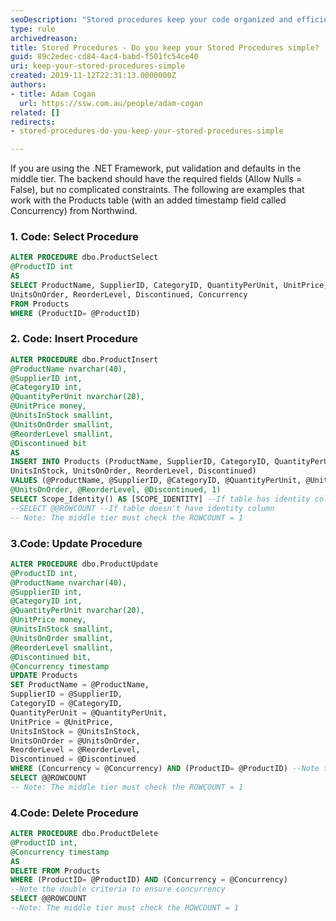 ```yaml
---
seoDescription: "Stored procedures keep your code organized and efficient by encapsulating logic and reducing database complexity."
type: rule
archivedreason: 
title: Stored Procedures - Do you keep your Stored Procedures simple?
guid: 89c2edec-cd84-4ac4-babd-f501fc54ce40
uri: keep-your-stored-procedures-simple
created: 2019-11-12T22:31:13.0000000Z
authors:
- title: Adam Cogan
  url: https://ssw.com.au/people/adam-cogan
related: []
redirects:
- stored-procedures-do-you-keep-your-stored-procedures-simple

---
```


If you are using the .NET Framework, put validation and defaults in the middle tier. The backend should have the required fields (Allow Nulls = False), but no complicated constraints. The following are examples that work with the Products table (with an added timestamp field called Concurrency) from Northwind.

<!--endintro-->

### 1. Code: Select Procedure

``` sql
ALTER PROCEDURE dbo.ProductSelect
@ProductID int
AS
SELECT ProductName, SupplierID, CategoryID, QuantityPerUnit, UnitPrice, UnitsInStock,
UnitsOnOrder, ReorderLevel, Discontinued, Concurrency
FROM Products
WHERE (ProductID= @ProductID)
```

### 2. Code: Insert Procedure

``` sql
ALTER PROCEDURE dbo.ProductInsert
@ProductName nvarchar(40),
@SupplierID int,
@CategoryID int,
@QuantityPerUnit nvarchar(20),
@UnitPrice money,
@UnitsInStock smallint,
@UnitsOnOrder smallint,
@ReorderLevel smallint,
@Discontinued bit
AS
INSERT INTO Products (ProductName, SupplierID, CategoryID, QuantityPerUnit, UnitPrice,
UnitsInStock, UnitsOnOrder, ReorderLevel, Discontinued)
VALUES (@ProductName, @SupplierID, @CategoryID, @QuantityPerUnit, @UnitPrice, @UnitsInStock,
@UnitsOnOrder, @ReorderLevel, @Discontinued, 1)
SELECT Scope_Identity() AS [SCOPE_IDENTITY] --If table has identity column
--SELECT @@ROWCOUNT --If table doesn't have identity column
-- Note: The middle tier must check the ROWCOUNT = 1
```

### 3.Code: Update Procedure

``` sql
ALTER PROCEDURE dbo.ProductUpdate 
@ProductID int, 
@ProductName nvarchar(40), 
@SupplierID int, 
@CategoryID int, 
@QuantityPerUnit nvarchar(20), 
@UnitPrice money, 
@UnitsInStock smallint, 
@UnitsOnOrder smallint, 
@ReorderLevel smallint, 
@Discontinued bit, 
@Concurrency timestamp 
UPDATE Products 
SET ProductName = @ProductName,
SupplierID = @SupplierID,
CategoryID = @CategoryID,
QuantityPerUnit = @QuantityPerUnit,
UnitPrice = @UnitPrice,
UnitsInStock = @UnitsInStock,
UnitsOnOrder = @UnitsOnOrder,
ReorderLevel = @ReorderLevel,
Discontinued = @Discontinued
WHERE (Concurrency = @Concurrency) AND (ProductID= @ProductID) --Note the double criteria to ensure concurrency 
SELECT @@ROWCOUNT 
-- Note: The middle tier must check the ROWCOUNT = 1
```

### 4.Code: Delete Procedure

``` sql
ALTER PROCEDURE dbo.ProductDelete 
@ProductID int, 
@Concurrency timestamp 
AS 
DELETE FROM Products 
WHERE (ProductID= @ProductID) AND (Concurrency = @Concurrency)
--Note the double criteria to ensure concurrency 
SELECT @@ROWCOUNT 
--Note: The middle tier must check the ROWCOUNT = 1
```
